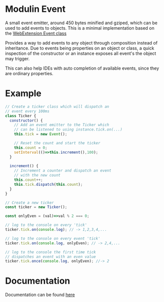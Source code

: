 # Modulin Event
A small event emitter, around 450 bytes minified and gziped, which can be used to add events to objects. This is a minimal 
implementation based on the [WebExtension Event class](https://developer.chrome.com/extensions/events)

Provides a way to add events to any object through composition instead of inheritance.
Due to events being properties on an object or class, a quick inspection of the
constructor or an instance exposes all event's the object may trigger.

This can also help IDEs with auto completion of available events, since they are ordinary properties.

# Example
```javascript
// Create a ticker class which will dispatch an
// event every 100ms
class Ticker {
  constructor() {
    // Add an event emitter to the Ticker which
    // can be listened to using instance.tick.on(...)
    this.tick = new Event();

    // Reset the count and start the ticker
    this.count = 0;
    setInterval(()=>this.increment(),100);
  }
  
  increment() {
    // Increment a counter and dispatch an event
    // with the new count
    this.count++;
    this.tick.dispatch(this.count);
  }
}

// Create a new ticker
const ticker = new Ticker();

const onlyEven = (val)=>val % 2 === 0;

// log to the console on every 'tick'
ticker.tick.on(console.log); // -> 1,2,3,4,...

// log to the console on every event 'tick'
ticker.tick.on(console.log, onlyEven); // -> 2,4,...

// log to the console the first time tick
// dispatches an event with an even value
ticker.tick.once(console.log, onlyEven); //-> 2
```

# Documentation
Documentation can be found
[here](https://htmlpreview.github.io/?https://raw.githubusercontent.com/Modulin/Event/master/docs/Event.html)
